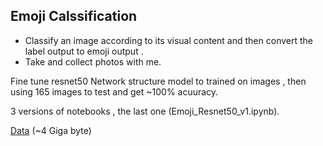 ## Emoji Calssification


- Classify an image according to its visual content and then convert the label output to emoji output .
- Take and collect photos with me.


Fine tune resnet50 Network structure model to trained on images , then using 165 images to test and get ~100% acuuracy. 

3 versions of notebooks , the last one (Emoji_Resnet50_v1.ipynb).

[Data](https://drive.google.com/open?id=1GRNJs42hYS9Z_lPvND1QY3JSDsClHjhY) (~4 Giga byte)

